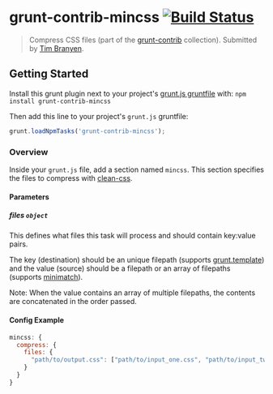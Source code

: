 # grunt-contrib-mincss [![Build Status](https://secure.travis-ci.org/gruntjs/grunt-contrib-mincss.png?branch=master)](http://travis-ci.org/gruntjs/grunt-contrib-mincss)
> Compress CSS files (part of the [grunt-contrib](https://github.com/gruntjs/grunt-contrib) collection). Submitted by [Tim Branyen](https://github.com/tbranyen).

## Getting Started
Install this grunt plugin next to your project's [grunt.js gruntfile][getting_started] with: `npm install grunt-contrib-mincss`

Then add this line to your project's `grunt.js` gruntfile:

```javascript
grunt.loadNpmTasks('grunt-contrib-mincss');
```

[grunt]: https://github.com/cowboy/grunt
[getting_started]: https://github.com/cowboy/grunt/blob/master/docs/getting_started.md

### Overview

Inside your `grunt.js` file, add a section named `mincss`. This section specifies the files to compress with [clean-css](https://github.com/GoalSmashers/clean-css).

#### Parameters

##### files ```object```

This defines what files this task will process and should contain key:value pairs.

The key (destination) should be an unique filepath (supports [grunt.template](https://github.com/cowboy/grunt/blob/master/docs/api_template.md)) and the value (source) should be a filepath or an array of filepaths (supports [minimatch](https://github.com/isaacs/minimatch)).

Note: When the value contains an array of multiple filepaths, the contents are concatenated in the order passed.

#### Config Example

``` javascript
mincss: {
  compress: {
    files: {
      "path/to/output.css": ["path/to/input_one.css", "path/to/input_two.css"]
    }
  }
}

```